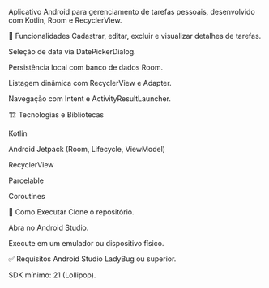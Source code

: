 Aplicativo Android para gerenciamento de tarefas pessoais, desenvolvido com Kotlin, Room e RecyclerView.

📱 Funcionalidades
Cadastrar, editar, excluir e visualizar detalhes de tarefas.

Seleção de data via DatePickerDialog.

Persistência local com banco de dados Room.

Listagem dinâmica com RecyclerView e Adapter.

Navegação com Intent e ActivityResultLauncher.

🏗️ Tecnologias e Bibliotecas

Kotlin

Android Jetpack (Room, Lifecycle, ViewModel)

RecyclerView

Parcelable

Coroutines


🚀 Como Executar
Clone o repositório.

Abra no Android Studio.

Execute em um emulador ou dispositivo físico.

✅ Requisitos
Android Studio LadyBug ou superior.

SDK mínimo: 21 (Lollipop).
